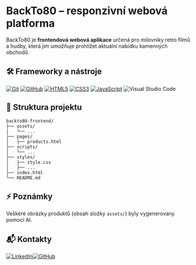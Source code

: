 # BackTo80 – responzivní webová platforma

BackTo80 je **frontendová webová aplikace** určená pro milovníky retro filmů a hudby, která jim umožňuje prohlížet aktuální nabídku kamenných obchodů.

## 🛠 Frameworky a nástroje

[![Git](https://img.shields.io/badge/Git-F05032?style=for-the-badge&logo=git&logoColor=white)](https://git-scm.com/) 
[![GitHub](https://img.shields.io/badge/GitHub-181717?style=for-the-badge&logo=github&logoColor=white)](https://github.com/)
[![HTML5](https://img.shields.io/badge/HTML5-E34F26?style=for-the-badge&logo=html5&logoColor=white)](https://developer.mozilla.org/en-US/docs/Web/HTML)
[![CSS3](https://img.shields.io/badge/CSS3-1572B6?style=for-the-badge&logo=css3&logoColor=white)](https://developer.mozilla.org/en-US/docs/Web/CSS)
[![JavaScript](https://img.shields.io/badge/JavaScript-F7DF1E?style=for-the-badge&logo=javascript&logoColor=black)](https://developer.mozilla.org/en-US/docs/Web/JavaScript)
![Visual Studio Code](https://img.shields.io/badge/Visual%20Studio%20Code-0078d7.svg?style=for-the-badge&logo=visual-studio-code&logoColor=white)

## 📁 Struktura projektu

```
backto80-frontend/
├── assets/
|   └── ...
├── pages/
│   ├── products.html
├── scripts/
│   └── ...
├── styles/
│   ├── style.css
│   ├── ...
├── index.html
└── README.md
```

## ⚡ Poznámky

Veškeré obrázky produktů (obsah složky ```assets/```) byly vygenerovany pomocí AI.

## 📬 Kontakty

[![LinkedIn](https://img.shields.io/badge/LinkedIn-0A66C2?style=for-the-badge&logo=linkedin&logoColor=white)](https://www.linkedin.com/in/daniyar-amirov-103467227/)[![GitHub](https://img.shields.io/badge/GitHub-181717?style=for-the-badge&logo=github&logoColor=white)](https://github.com/mirroxEkb14)
